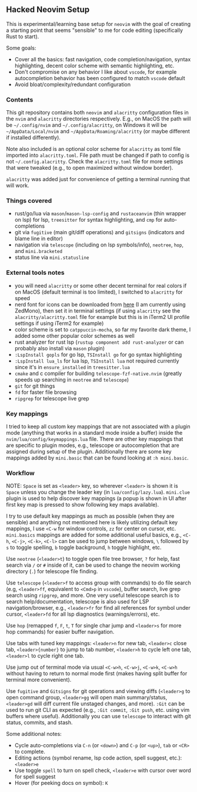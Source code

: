 ## Hacked Neovim Setup

This is experimental/learning base setup for `neovim` with the goal of creating a starting point that seems "sensible" to me for code editing (specifically Rust to start).

Some goals:
- Cover all the basics: fast navigation, code completion/navigation, syntax highlighting, decent color scheme with semantic highlighting, etc.
- Don't compromise on any behavior I like about `vscode`, for example autocompletion behavior has been configured to match `vscode` default
- Avoid bloat/complexity/redundant configuration

### Contents

This git repository contains both `neovim` and `alacritty` configuration files in the `nvim` and `alacritty` directories respectively. E.g., on MacOS the path will be `~/.config/nvim` and `~/.config/alacritty`, on Windows it will be `~/AppData/Local/nvim` and `~/AppData/Roaming/alacritty` (or maybe different if installed differently).

Note also included is an optional color scheme for `alacritty` as toml file imported into `alacritty.toml`. File path must be changed if path to config is not `~/.config.alacritty`. Check the `alacritty.toml` file for more settings that were tweaked (e.g., to open maximized without window border).

`alacritty` was added just for convenience of getting a terminal running that will work.

### Things covered

- rust/go/lua via `mason`/`mason-lsp-config` and `rustaceanvim` (thin wrapper on lsp) for lsp, `treesitter` for syntax highlighting, and `cmp` for auto-completions
- git via `fugitive` (main git/diff operations) and `gitsigns` (indicators and blame line in editor)
- navigation via `telescope` (including on lsp symbols/info), `neotree`, `hop`, and `mini.bracketed`
- status line via `mini.statusline`

### External tools notes

- you will need `alacritty` or some other decent terminal for real colors if on MacOS (default terminal is too limited), I switched to `alacritty` for speed
- nerd font for icons can be downloaded from [here](https://www.nerdfonts.com/font-downloads) (I am currently using ZedMono), then set it in terminal settings (if using `alacritty` see the `alacritty/alacritty.toml` file for example but this is in iTerm2 UI profile settings if using iTerm2 for example)
- color scheme is set to `catppuccin-mocha`, so far my favorite dark theme, I added some other popular color schemes as well
- rust analyzer for rust lsp (`rustup component add rust-analyzer` or can probably also install via `mason` plugin)
- `:LspInstall gopls` for go lsp, `TSInstall go` for go syntax highlighting
- `:LspInstall lua_ls` for lua lsp, `TSInstall lua` not required currently since it's in `ensure_installed` in `treesitter.lua`
- `cmake` and c compiler for building `telescope-fzf-native.nvim` (greatly speeds up searching in `neotree` and `telescope`)
- `git` for git things
- `fd` for faster file browsing
- `ripgrep` for telescope live grep


### Key mappings

I tried to keep all custom key mappings that are not associated with a plugin mode (anything that works in a standard mode inside a buffer) inside the `nvim/lua/config/keymappings.lua` file. There are other key mappings that are specific to plugin modes, e.g., telescope or autocompletion that are assigned during setup of the plugin. Additionally there are some key mappings added by `mini.basic` that can be found looking at `:h mini.basic`.

### Workflow

NOTE: `Space` is set as `<leader>` key, so wherever `<leader>` is shown it is `Space` unless you change the leader key (in `lua/config/lazy.lua`). `mini.clue` plugin is used to help discover key mappings (a popup is shown in UI after first key map is pressed to show following key maps available).

I try to use default key mappings as much as possible (when they are sensible) and anything not mentioned here is likely utilizing default key mappings, I use `<C-w` for window controls, `zz` for center on cursor, etc. `mini.basics` mappings are added for some additional useful basics, e.g., `<C-h`, `<C-j>`, `<C-k>`, `<C-l>` can be used to jump between windows, `\` followed by `s` to toggle spelling, `b` toggle background, `h` toggle highlight, etc.

Use `neotree` (`<leader>t`) to toggle open file tree browser, `?` for help, fast search via `/` or `#` inside of it, can be used to change the neovim working directory (`.`) for telescope file finding.

Use `telescope` (`<leader>f` to access group with commands) to do file search (e.g, `<leader>ff`, equivalent to `<Cmd>p` in `vscode`), buffer search, live grep search using `ripgrep`, and more. One very useful telescope search is to search help/documentation, telescope is also used for LSP navigation/browser, e.g., `<leader>fr` for find all references for symbol under cursor, `<leader>fd` for all lsp diagnostics (warnings/errors), etc.

Use `hop` (remapped `f`, `F`, `t`, `T` for single char jump and `<leader>s` for more hop commands) for easier buffer navigation.

Use tabs with tuned key mappings: `<leader>n` for new tab, `<leader>c` close tab, `<leader>{number}` to jump to tab number, `<leader>h` to cycle left one tab, `<leader>l` to cycle right one tab.

Use jump out of terminal mode via usual `<C-w>h`, `<C-w>j`, `<C-w>k`, `<C-w>h` without having to return to normal mode first (makes having split buffer for terminal more convenient). 

Use `fugitive` and `Gitsigns` for git operations and viewing diffs (`<leader>g` to open command group, `<leader>gg` will open main summary/status, `<leader>gd` will diff current file unstaged changes, and more). `:Git` can be used to run git CLI as expected (e.g., `:Git commit`, `:Git push`, etc. using vim buffers where useful). Additionally you can use `telescope` to interact with git status, commits, and stash.

Some additional notes:
- Cycle auto-completions via `C-n` (or `<down>`) and `C-p` (or `<up>`), `tab` or `<CR>` to complete.
- Editing actions (symbol rename, lsp code action, spell suggest, etc.): `<leader>e`
- Use toggle `spell` to turn on spell check, `<leader>e` with cursor over word for spell suggest
- Hover (for peeking docs on symbol): `K`
